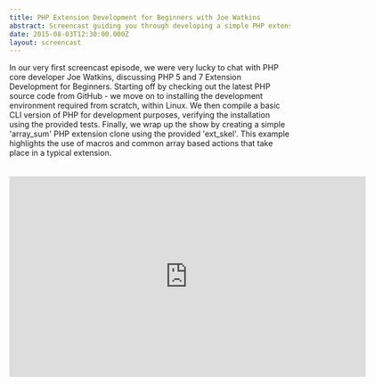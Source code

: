 ```yaml
---
title: PHP Extension Development for Beginners with Joe Watkins
abstract: Screencast guiding you through developing a simple PHP extension and environment.
date: 2015-08-03T12:30:00.000Z
layout: screencast
---
```


In our very first screencast episode, we were very lucky to chat with PHP core developer Joe Watkins, discussing PHP 5 and 7 Extension Development for Beginners.
Starting off by checking out the latest PHP source code from GitHub - we move on to installing the development environment required from scratch, within Linux.
We then compile a basic CLI version of PHP for development purposes, verifying the installation using the provided tests. Finally, we wrap up the show by creating a simple 'array_sum' PHP extension clone using the provided 'ext_skel'. 
This example highlights the use of macros and common array based actions that take place in a typical extension.

<iframe width="640" height="360" style="margin: 20px 0 30px 0;" src="https://www.youtube.com/embed/5FoHyfu8meM" frameborder="0" allowfullscreen></iframe>
